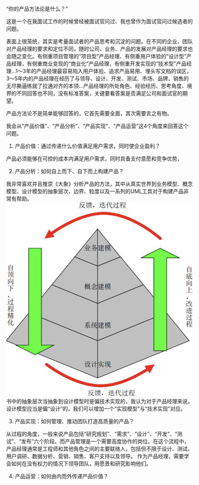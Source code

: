 “你的产品方法论是什么？”

这是一个在我面试工作的时候曾经被面试官问过、我也曾作为面试官问过候选者的问题。

表面上很笼统，其实是考量面试者的产品思考和沉淀的问题。在不同的企业、团队对产品经理的要求和定位不同，随时公司、业务、产品的发展对产品经理的要求也会随之变化。有侧重项目管理的“项目型”产品经理、有侧重用户体验的“设计型”产品经理，有侧重商业变现的“商业化”产品经理，有侧重开发实现的“技术型”产品经理...1～3年的产品经理最容易陷入用户体验、追求产品易用、埋头写文档的误区，3～5年内的产品经理在经历了与领导、设计、开发、测试、市场、品牌、销售的无尽撕逼练就了拉通对齐的本领...产品经理的所处角色、经验经历、思考角度、境界的不同回答也不同，没有标准答案，关键要看答案是否满足公司和面试官的期望。

产品方法论不是简单能够回答的，它首先需要全面，其次需要言之有物。

我会从“产品价值”、“产品分析”、“产品实现”、“产品运营”这4个角度来回答这个问题。

1. 产品价值：通过传递什么价值满足用户需求，同时使企业盈利？

产品必须能够在可控的成本内满足用户需求，同时具备支付意愿和竞争优势，

2. 产品分析：如何自上而下、自下而上构建产品？

我非常喜欢并且推崇《大象》分析产品的方法，其中从真实世界到业务模型、概念模型、设计模型的抽象层次、边界、粒度以及一系列的UML工具对于构建产品非常有帮助。
![prodcut abstract level](/assets/抽象层次.png)
书中的抽象层次当抽象到设计模型时是偏技术实现的，我认为对于产品经理来说，设计模型应当是偏“设计”的，我们可以增加一个“实现模型”与“技术实现”对应。

3. 产品实现：如何管理、推动团队打造高质量的产品？

从过程的角度，一般来说产品包括“研究规划”、“需求”、“设计”、“开发”、“测试”、“发布”六个阶段。而产品管理是一个需要高度协作的岗位。在这个流程中，产品经理通常是工程师和其他角色之间的主要联络人，包括但不限于设计、测试、用户调研、数据分析、营销、销售、客户支持以及领导。
作为产品经理，需要学会如何在没有权力的情况下领导团队，用愿景和研究影响他们。


4. 产品运营：如何由内而外传递产品价值？